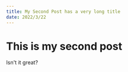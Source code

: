 ```yaml
---
title: My Second Post has a very long title 
date: 2022/3/22
---
```


# This is my second post

Isn't it great?
